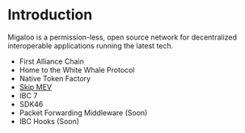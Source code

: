 # Introduction

Migaloo is a permission-less, open source network for decentralized interoperable applications running the latest tech.

- First Alliance Chain
- Home to the White Whale Protocol
- Native Token Factory
- [Skip MEV](https://skip.money/)
- IBC 7
- SDK46
- Packet Forwarding Middleware (Soon)
- IBC Hooks (Soon)
